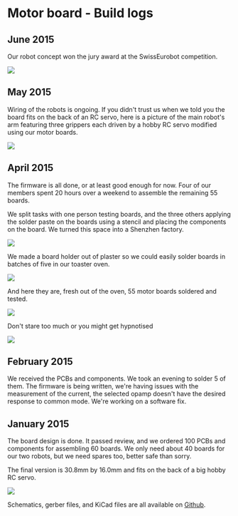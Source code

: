# Motor board - Build logs

## June 2015

Our robot concept won the jury award at the SwissEurobot competition.

![](https://lh3.googleusercontent.com/mtp3QGvfIL_QAeWrWtmCOcZDg1mkkhezTX2Yudwa-4vT9fpif3O6krjHNTR5nOdbbNeXuYhEBn3DekraYHlgfx3dF55aArlxgkObBGtHEpf_k76pN9Sa_6gShwBwVTegdBhwz-oo5Q=w1035-h691-no)

## May 2015

Wiring of the robots is ongoing.
If you didn't trust us when we told you the board fits on the back of an RC servo, here is a picture of the main robot's arm featuring three grippers each driven by a hobby RC servo modified using our motor boards.

![](https://lh3.googleusercontent.com/Ha23e2FfRumxHHLpTwnu-vZICxz_6LD8hn7aPkD8uvsaCpCiF5CE2BeCDOMRgOR35FJsdQL1ofwcqJmDGVKZpd7Cmd9fKI9P6mb-bx5VUJQaq4Q06p9Wzwz62XZeIbLeWp0lpgZGnQ=w1591-h1062-no)

## April 2015

The firmware is all done, or at least good enough for now.
Four of our members spent 20 hours over a weekend to assemble the remaining 55 boards.

We split tasks with one person testing boards, and the three others applying the solder paste on the boards using a stencil and placing the components on the board.
We turned this space into a Shenzhen factory.

![](https://i.imgur.com/CUay58I.jpg)

We made a board holder out of plaster so we could easily solder boards in batches of five in our toaster oven.

![](https://lh3.googleusercontent.com/ruyqZA2IwLzDZx8O90_wRio-BUAhV-QCDEz3pRJtaZronirXFTcUGsI9vXDpp7pDuSA54KxB1os6FkTXUZAMVx5clkodYyFp_Makzkl01h3pqSUaRzZiKA4Ru-xOf6P5sW_Jo-PSmA=w1035-h777-no)

And here they are, fresh out of the oven, 55 motor boards soldered and tested.

![](https://lh3.googleusercontent.com/pCC3QeLcFTrXjdpI9EtwV8wi_nDyN3etqDZizcYcqktoRPM_J4LdkNNKT0UEQCq-9jtDrxifXrKtSjgTMfuWO9glQoWYymTC9C2cQk75piSWgUf7V4t3lscDO502SMWKkIznNil5_Q=w1035-h777-no)

Don't stare too much or you might get hypnotised

![](https://lh3.googleusercontent.com/pIgg36zRSEIBUK1abq-SN9qr_VGopZHoBaxXv6AXjyyU5jqcaE08Q9uyFpePrAswYCnnjNtA8-uxVrfLvtNoiJ5INO00ca1smA0TDO4AwKr2w6uTN8qY-YO7xdnjf3IhqLnVjqEMFw=w1035-h777-no)

## February 2015

We received the PCBs and components.
We took an evening to solder 5 of them.
The firmware is being written, we're having issues with the measurement of the current, the selected opamp doesn't have the desired response to common mode.
We're working on a software fix.

## January 2015

The board design is done.
It passed review, and we ordered 100 PCBs and components for assembling 60 boards.
We only need about 40 boards for our two robots, but we need spares too, better safe than sorry.

The final version is 30.8mm by 16.0mm and fits on the back of a big hobby RC servo.

![](https://lh3.googleusercontent.com/COd9M2B1NyYB-ef6XtV02QXCXrKfBmCyDT31krCQxxrdxutCapos0mBOL-NFt3e9ng7ahxcMPHp-omllCi6GWM0S-h9AzzFWyXwIvk33eFVaiNlldH7h9WLMEflEN5UHLlpvzKZ1BQ=w1035-h603-no)

Schematics, gerber files, and KiCad files are all available on [Github](https://github.com/cvra/motor-control-board).
